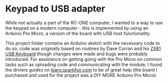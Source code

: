 # Keypad to USB adapter

While not actually a part of the RC-ONE computer, I wanted to a way to use the keypad on a modern computer - this is implemented by using an Arduino Pro Micro, a version of the board with USB host functionality.

This project folder contains an Arduino sketch with the necessary code to do so, code was originally based on routines by Dave Curran and his [ZX81 USB Keyboard](http://blog.tynemouthsoftware.co.uk/2012/02/zx81-usb-keyboard-source.html) though changes were made and bugs were probably introduced. For assistance on getting going with the Pro Micro on common tasks such as uploading code and communicating with the module, I found the drivers guides on [learn.sparkfun.com](https://learn.sparkfun.com/tutorials/pro-micro--fio-v3-hookup-guide#hardware-overview-pro-micro) to be of great help (the board I purchased and used for the project was a DIY MORE Arduino Pro Micro).